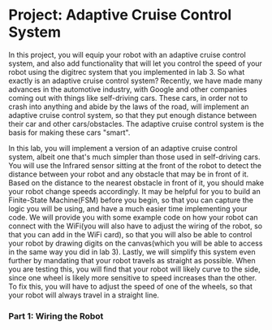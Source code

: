 Project: Adaptive Cruise Control System
======================
In this project, you will equip your robot with an adaptive cruise control system, and also add functionality that will let you control the speed of your robot using the digitrec system that you implemented in lab 3. So what exactly is an adaptive cruise control system? Recently, we have made many advances in the automotive industry, with Google and other companies coming out with things like self-driving cars. These cars, in order not to crash into anything and abide by the laws of the road, will implement an adaptive cruise control system, so that they put enough distance between their car and other cars/obstacles. The adaptive cruise control system is the basis for making these cars "smart".

In this lab, you will implement a version of an adaptive cruise control system, albeit one that's much simpler than those used in self-driving cars. You will use the Infrared sensor sitting at the front of the robot to detect the distance between your robot and any obstacle that may be in front of it. Based on the distance to the nearest obstacle in front of it, you should make your robot change speeds accordingly. It may be helpful for you to build an Finite-State Machine(FSM) before you begin, so that you can capture the logic you will be using, and have a much easier time implementing your code. We will provide you with some example code on how your robot can connect with the WiFi(you will also have to adjust the wiring of the robot, so that you can add in the WiFi card), so that you will also be able to control your robot by drawing digits on the canvas(which you will be able to access in the same way you did in lab 3). Lastly, we will simplify this system even further by mandating that your robot travels as straight as possible. When you are testing this, you will find that your robot will likely curve to the side, since one wheel is likely more sensitive to speed increases than the other. To fix this, you will have to adjust the speed of one of the wheels, so that your robot will always travel in a straight line.

### Part 1: Wiring the Robot
